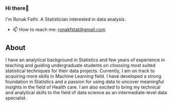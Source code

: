 ### Hi there👋
I'm Ronak Fathi. A Statistician interested in data analysis.

- 📫 How to reach me: ronakfstat@gmail.com

## About
I have an analytical background in Statistics and few years of experience in teaching and guiding undergraduate students on choosing most suited statistical techniques for their data projects. Currently, I am on track to acquiring more skills in Machine Learning field. I have developed a strong foundation in Statistics and a passion for using data to uncover meaningful insights in the field of Health care. I am also excited to bring my technical and analytical skills to the field of data science as an intermediate-level data specialist.


